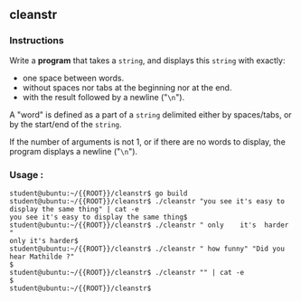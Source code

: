 ## cleanstr

### Instructions

Write a **program** that takes a `string`, and displays this `string` with exactly:
- one space between words.
- without spaces nor tabs at the beginning nor at the end.
- with the result followed by a newline ("`\n`").

A "word" is defined as a part of a `string` delimited either by spaces/tabs, or
by the start/end of the `string`.

If the number of arguments is not 1, or if there are no words to display, the
program displays a newline ("`\n`").

### Usage :

```console
student@ubuntu:~/{{ROOT}}/cleanstr$ go build
student@ubuntu:~/{{ROOT}}/cleanstr$ ./cleanstr "you see it's easy to display the same thing" | cat -e
you see it's easy to display the same thing$
student@ubuntu:~/{{ROOT}}/cleanstr$ ./cleanstr " only    it's  harder   "
only it's harder$
student@ubuntu:~/{{ROOT}}/cleanstr$ ./cleanstr " how funny" "Did you   hear Mathilde ?"
$
student@ubuntu:~/{{ROOT}}/cleanstr$ ./cleanstr "" | cat -e
$
student@ubuntu:~/{{ROOT}}/cleanstr$
```
